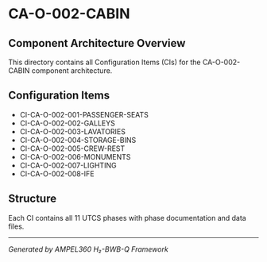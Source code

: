 # CA-O-002-CABIN

## Component Architecture Overview
This directory contains all Configuration Items (CIs) for the CA-O-002-CABIN component architecture.

## Configuration Items
- CI-CA-O-002-001-PASSENGER-SEATS
- CI-CA-O-002-002-GALLEYS
- CI-CA-O-002-003-LAVATORIES
- CI-CA-O-002-004-STORAGE-BINS
- CI-CA-O-002-005-CREW-REST
- CI-CA-O-002-006-MONUMENTS
- CI-CA-O-002-007-LIGHTING
- CI-CA-O-002-008-IFE

## Structure
Each CI contains all 11 UTCS phases with phase documentation and data files.

---
*Generated by AMPEL360 H₂-BWB-Q Framework*
